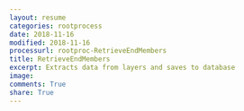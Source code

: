 ```yaml
---
layout: resume
categories: rootprocess
date: 2018-11-16
modified: 2018-11-16
processurl: rootproc-RetrieveEndMembers
title: RetrieveEndMembers
excerpt: Extracts data from layers and saves to database
image: 
comments: True
share: True
---
```

